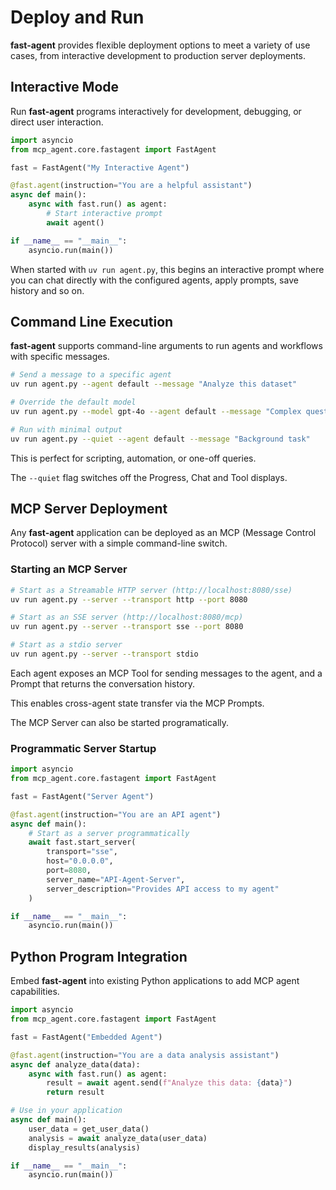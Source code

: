 # Deploy and Run 

**fast-agent** provides flexible deployment options to meet a variety of use cases, from interactive development to production server deployments.

## Interactive Mode

Run **fast-agent** programs interactively for development, debugging, or direct user interaction.

```python title="agent.py"
import asyncio
from mcp_agent.core.fastagent import FastAgent

fast = FastAgent("My Interactive Agent")

@fast.agent(instruction="You are a helpful assistant")
async def main():
    async with fast.run() as agent:
        # Start interactive prompt
        await agent()

if __name__ == "__main__":
    asyncio.run(main())
```

When started with `uv run agent.py`, this begins an interactive prompt where you can chat directly with the configured agents, apply prompts, save history and so on.

## Command Line Execution

**fast-agent** supports command-line arguments to run agents and workflows with specific messages.

```bash
# Send a message to a specific agent
uv run agent.py --agent default --message "Analyze this dataset"

# Override the default model
uv run agent.py --model gpt-4o --agent default --message "Complex question"

# Run with minimal output
uv run agent.py --quiet --agent default --message "Background task"
```

This is perfect for scripting, automation, or one-off queries. 

The `--quiet` flag switches off the Progress, Chat and Tool displays.


## MCP Server Deployment

Any **fast-agent** application can be deployed as an MCP (Message Control Protocol) server with a simple command-line switch.

### Starting an MCP Server

```bash
# Start as a Streamable HTTP server (http://localhost:8080/sse)
uv run agent.py --server --transport http --port 8080

# Start as an SSE server (http://localhost:8080/mcp)
uv run agent.py --server --transport sse --port 8080

# Start as a stdio server
uv run agent.py --server --transport stdio
```

Each agent exposes an MCP Tool for sending messages to the agent, and a Prompt that returns the conversation history. 

This enables cross-agent state transfer via the MCP Prompts.

The MCP Server can also be started programatically.

### Programmatic Server Startup

```python
import asyncio
from mcp_agent.core.fastagent import FastAgent

fast = FastAgent("Server Agent")

@fast.agent(instruction="You are an API agent")
async def main():
    # Start as a server programmatically
    await fast.start_server(
        transport="sse",
        host="0.0.0.0",
        port=8080,
        server_name="API-Agent-Server",
        server_description="Provides API access to my agent"
    )

if __name__ == "__main__":
    asyncio.run(main())
```


## Python Program Integration

Embed  **fast-agent** into existing Python applications to add MCP agent capabilities.

```python
import asyncio
from mcp_agent.core.fastagent import FastAgent

fast = FastAgent("Embedded Agent")

@fast.agent(instruction="You are a data analysis assistant")
async def analyze_data(data):
    async with fast.run() as agent:
        result = await agent.send(f"Analyze this data: {data}")
        return result

# Use in your application
async def main():
    user_data = get_user_data()
    analysis = await analyze_data(user_data)
    display_results(analysis)

if __name__ == "__main__":
    asyncio.run(main())
```


<!--
### Connecting to MCP Servers

Connect to MCP servers from other FastAgent applications  by configuring them in your `fastagent.config.yaml`:

```yaml
mcp:
  servers:
    my_remote_agent:
      transport: "sse"
      url: "http://localhost:8080"
```

Then use them in your client application:

```python
@fast.agent(servers=["my_remote_agent"])
async def client():
    async with fast.run() as agent:
        # Call tools on the remote server
        result = await agent.send('***CALL_TOOL remote_agent.send {"message": "Hello"}')
```
-->